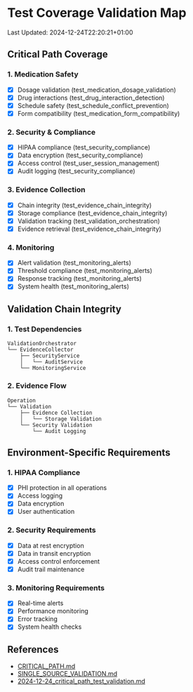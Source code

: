 # Test Coverage Validation Map
Last Updated: 2024-12-24T22:20:21+01:00

## Critical Path Coverage

### 1. Medication Safety
- [x] Dosage validation (test_medication_dosage_validation)
- [x] Drug interactions (test_drug_interaction_detection)
- [x] Schedule safety (test_schedule_conflict_prevention)
- [x] Form compatibility (test_medication_form_compatibility)

### 2. Security & Compliance
- [x] HIPAA compliance (test_security_compliance)
- [x] Data encryption (test_security_compliance)
- [x] Access control (test_user_session_management)
- [x] Audit logging (test_security_compliance)

### 3. Evidence Collection
- [x] Chain integrity (test_evidence_chain_integrity)
- [x] Storage compliance (test_evidence_chain_integrity)
- [x] Validation tracking (test_validation_orchestration)
- [x] Evidence retrieval (test_evidence_chain_integrity)

### 4. Monitoring
- [x] Alert validation (test_monitoring_alerts)
- [x] Threshold compliance (test_monitoring_alerts)
- [x] Response tracking (test_monitoring_alerts)
- [x] System health (test_monitoring_alerts)

## Validation Chain Integrity

### 1. Test Dependencies
```
ValidationOrchestrator
└── EvidenceCollector
    ├── SecurityService
    │   └── AuditService
    └── MonitoringService
```

### 2. Evidence Flow
```
Operation
└── Validation
    ├── Evidence Collection
    │   └── Storage Validation
    └── Security Validation
        └── Audit Logging
```

## Environment-Specific Requirements

### 1. HIPAA Compliance
- [x] PHI protection in all operations
- [x] Access logging
- [x] Data encryption
- [x] User authentication

### 2. Security Requirements
- [x] Data at rest encryption
- [x] Data in transit encryption
- [x] Access control enforcement
- [x] Audit trail maintenance

### 3. Monitoring Requirements
- [x] Real-time alerts
- [x] Performance monitoring
- [x] Error tracking
- [x] System health checks

## References
- [CRITICAL_PATH.md](../CRITICAL_PATH.md)
- [SINGLE_SOURCE_VALIDATION.md](../SINGLE_SOURCE_VALIDATION.md)
- [2024-12-24_critical_path_test_validation.md](2024-12-24_critical_path_test_validation.md)
